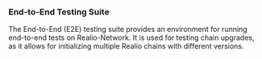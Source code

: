 ### End-to-End Testing Suite
The End-to-End (E2E) testing suite provides an environment for running end-to-end tests on Realio-Network. It is used for testing chain upgrades, as it allows for initializing multiple Realio chains with different versions.